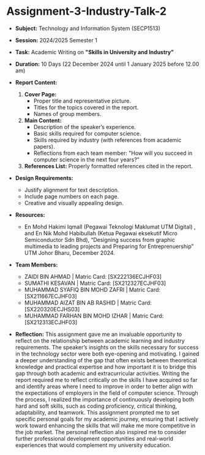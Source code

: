 # Assignment-3-Industry-Talk-2

- **Subject:** Technology and Information System (SECP1513)  
- **Session:** 2024/2025 Semester 1  
- **Task:** Academic Writing on **"Skills in University and Industry"**  
- **Duration:** 10 Days (22 December 2024 until 1 January 2025 before 12.00 am)  
    
- **Report Content:**  
  1. **Cover Page:**
     - Proper title and representative picture.  
     - Titles for the topics covered in the report.  
     - Names of group members.
  2. **Main Content:**
     - Description of the speaker’s experience.  
     - Basic skills required for computer science.  
     - Skills required by industry (with references from academic papers).  
     - Reflections from each team member: "How will you succeed in computer science in the next four years?"  
  3. **References List:** Properly formatted references cited in the report.
     
- **Design Requirements:**  
  - Justify alignment for text description.  
  - Include page numbers on each page.  
  - Creative and visually appealing design.
    
- **Resources:**
  - En Mohd Hakimi Iqmall (Pegawai Teknologi Maklumat UTM Digital) 
  , and En Nik Mohd Habibullah (Ketua Pegawai eksekutif Micro 
  Semiconductor Sdn Bhd), “Designing success from graphic 
  multimedia to leading projects and Preparing for Entreprenuership” 
  UTM Johor Bharu, December 2024.

- **Team Members:**
  - ZAIDI BIN AHMAD | Matric Card: [SX222136ECJHF03]
  - SUMATHI KESAVAN | Matric Card: [SX212327ECJHF03]
  - MUHAMMAD SYAFIQ BIN MOHD ZAFRI | Matric Card: [SX211667ECJHF03]
  - MUHAMMAD AIZAT BIN AB RASHID | Matric Card: [SX220320ECJHS03]
  - MUHAMMAD FARHAN BIN MOHD IZHAR | Matric Card: [SX212313ECJHF03]
    
- **Reflection:**
This assignment gave me an invaluable opportunity to reflect on the relationship between academic learning and industry requirements. The speaker’s insights on the skills necessary for success in the technology sector were both eye-opening and motivating. I gained a deeper understanding of the gap that often exists between theoretical knowledge and practical expertise and how important it is to bridge this gap through both academic and extracurricular activities. Writing the report required me to reflect critically on the skills I have acquired so far and identify areas where I need to improve in order to better align with the expectations of employers in the field of computer science. Through the process, I realized the importance of continuously developing both hard and soft skills, such as coding proficiency, critical thinking, adaptability, and teamwork. This assignment prompted me to set specific personal goals for my academic journey, ensuring that I actively work toward enhancing the skills that will make me more competitive in the job market. The personal reflection also inspired me to consider further professional development opportunities and real-world experiences that would complement my university education.   
    
    
